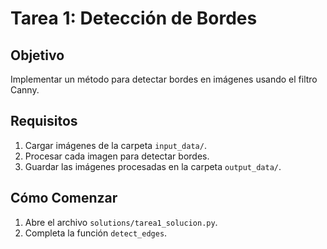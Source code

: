 # Tarea 1: Detección de Bordes

## Objetivo
Implementar un método para detectar bordes en imágenes usando el filtro Canny.

## Requisitos
1. Cargar imágenes de la carpeta `input_data/`.
2. Procesar cada imagen para detectar bordes.
3. Guardar las imágenes procesadas en la carpeta `output_data/`.

## Cómo Comenzar
1. Abre el archivo `solutions/tarea1_solucion.py`.
2. Completa la función `detect_edges`.
